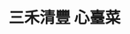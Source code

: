 ---
title: "三禾清豐 心臺菜"
description: "三禾清豐 心臺菜"
layout: shop
keywords:
  - 美食競賽
  - 台灣美食
  - 美食精選
datePublished: "2025-06-30"
dateModified: "2025-07-02"
city: "高雄市"
district: "苓雅區"
address: "高雄市苓雅區江都街63號"
phone: "0966063568"
geo: "22.628106638461414, 120.31969940668854"
google_map: "https://maps.app.goo.gl/98JNEdhDuCds1kbe9"
footinder: "https://footinder.com.tw/%E9%AB%98%E9%9B%84%E5%B8%82%E8%8B%93%E9%9B%85%E5%8D%80/148611/"
official: "https://www.facebook.com/profile.php?id=100087099223453"
award:
  - name: "500盤"
    year: "2024"
    entries:
      - dishes:
          - "原鄉三色土雞"

---